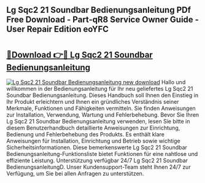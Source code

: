 ## Lg Sqc2 21 Soundbar Bedienungsanleitung PDf Free Download - Part-qR8 Service Owner Guide - User Repair Edition eoYFC

# <h2><a href="http://df59xqx.blite.top/?on=Lg+Sqc2+21+Soundbar+Bedienungsanleitung">🔗Download 👉🔴 Lg Sqc2 21 Soundbar Bedienungsanleitung</a></h2>

[![Lg Sqc2 21 Soundbar Bedienungsanleitung new download](https://i.imgur.com/lujVjoI.png)](http://df59xqx.blite.top/?on=Lg+Sqc2+21+Soundbar+Bedienungsanleitung)
Hallo und willkommen in der Bedienungsanleitung für Ihr neu geliefertes Lg Sqc2 21 Soundbar Bedienungsanleitung. Dieses Handbuch soll Ihnen den Einstieg in Ihr Produkt erleichtern und Ihnen ein gründliches Verständnis seiner Merkmale, Funktionen und Fähigkeiten vermitteln. Sie finden Anweisungen zur Installation, Verwendung, Wartung und Fehlerbehebung. Bevor Sie Ihren Lg Sqc2 21 Soundbar Bedienungsanleitung verwenden, lesen Sie bitte in diesem Benutzerhandbuch detaillierte Anweisungen zur Einrichtung, Bedienung und Fehlerbehebung des Produkts. Es enthält klare Anweisungen für Installation, Einrichtung und Betrieb sowie wichtige Sicherheitsinformationen. Diese bemerkenswerte Lg Sqc2 21 Soundbar Bedienungsanleitung-Funktionsliste bietet Funktionen für eine nahtlose und effiziente Leistung. Unterstützung verfügbar 24/7 Lg Sqc2 21 Soundbar BedienungsanleitungD. Unser Kundensupport-Team steht Ihnen 24/7 zur Verfügung, um Sie bei allen Anfragen zu unterstützen.

